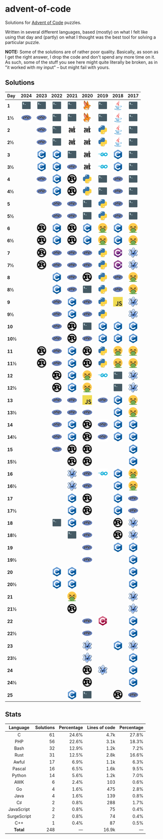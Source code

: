 # advent-of-code

Solutions for [Advent of Code](https://adventofcode.com/) puzzles.

Written in several different languages, based (mostly) on what I felt like using that day
and (partly) on what I thought was the best tool for solving a particular puzzle.

**NOTE:** Some of the solutions are of rather poor quality. Basically, as soon as I get the right answer,
I drop the code and don't spend any more time on it. As such, some of the stuff you see here might quite literally
be broken, as in "it worked with my input" – but might fail with yours.


## Solutions

| Day | 2024 | 2023 | 2022 | 2021 | 2020 | 2019 | 2018 | 2017 |
| :--- | :---: | :---: | :---: | :---: | :---: | :---: | :---: | :---: |
| **1** | [![Bash](https://github.com/suve/advent-of-code/raw/master/.readme/sh.png)](2024/day01/two-lists.sh) | [![Bash](https://github.com/suve/advent-of-code/raw/master/.readme/sh.png)](2023/day01/trebuchet.sh) | [![Bash](https://github.com/suve/advent-of-code/raw/master/.readme/sh.png)](2022/day01/calories.sh) | [![Bash](https://github.com/suve/advent-of-code/raw/master/.readme/sh.png)](2021/day01/sonar.sh) | [![SurgeScript](https://github.com/suve/advent-of-code/raw/master/.readme/ss.png)](2020/day01/expenses1.ss) | [![Bash](https://github.com/suve/advent-of-code/raw/master/.readme/sh.png)](2019/day01/fuel.sh) | [![Java](https://github.com/suve/advent-of-code/raw/master/.readme/java.png)](2018/day01/freq.java) | [![Bash](https://github.com/suve/advent-of-code/raw/master/.readme/sh.png)](2017/day01/captcha.sh) |
| **1½** | [![PHP](https://github.com/suve/advent-of-code/raw/master/.readme/php.png)](2024/day01/similarity.php) | [![PHP](https://github.com/suve/advent-of-code/raw/master/.readme/php.png)](2023/day01/spelled-out.php) | [![Bash](https://github.com/suve/advent-of-code/raw/master/.readme/sh.png)](2022/day01/calories.sh) | [![Bash](https://github.com/suve/advent-of-code/raw/master/.readme/sh.png)](2021/day01/triple-sonar.sh) | [![SurgeScript](https://github.com/suve/advent-of-code/raw/master/.readme/ss.png)](2020/day01/expenses2.ss) | [![Bash](https://github.com/suve/advent-of-code/raw/master/.readme/sh.png)](2019/day01/more-fuel.sh) | [![Java](https://github.com/suve/advent-of-code/raw/master/.readme/java.png)](2018/day01/freq2.java) | [![Bash](https://github.com/suve/advent-of-code/raw/master/.readme/sh.png)](2017/day01/captcha.sh) |
| **2** | | [![PHP](https://github.com/suve/advent-of-code/raw/master/.readme/php.png)](2023/day02/cubes.php) | [![Bash](https://github.com/suve/advent-of-code/raw/master/.readme/sh.png)](2022/day02/rock-paper-scissors.sh) | [![AWK](https://github.com/suve/advent-of-code/raw/master/.readme/awk.png)](2021/day02/submarine.awk) | [![AWK](https://github.com/suve/advent-of-code/raw/master/.readme/awk.png)](2020/day02/passwords.awk) | [![Python](https://github.com/suve/advent-of-code/raw/master/.readme/py.png)](2019/day02/intcode.py) | [![Java](https://github.com/suve/advent-of-code/raw/master/.readme/java.png)](2018/day02/checksum.java) | [![Bash](https://github.com/suve/advent-of-code/raw/master/.readme/sh.png)](2017/day02/part1.sh) |
| **2½** | | [![PHP](https://github.com/suve/advent-of-code/raw/master/.readme/php.png)](2023/day02/cubes.php) | [![Bash](https://github.com/suve/advent-of-code/raw/master/.readme/sh.png)](2022/day02/rock-paper-scissors.sh) | [![AWK](https://github.com/suve/advent-of-code/raw/master/.readme/awk.png)](2021/day02/submarine.awk) | [![AWK](https://github.com/suve/advent-of-code/raw/master/.readme/awk.png)](2020/day02/passwords2.awk) | [![Python](https://github.com/suve/advent-of-code/raw/master/.readme/py.png)](2019/day02/intcode2.py) | [![Java](https://github.com/suve/advent-of-code/raw/master/.readme/java.png)](2018/day02/findids.java) | [![Bash](https://github.com/suve/advent-of-code/raw/master/.readme/sh.png)](2017/day02/part2.sh) |
| **3** | | [![C](https://github.com/suve/advent-of-code/raw/master/.readme/c.png)](2023/day03/engine.c) | [![C](https://github.com/suve/advent-of-code/raw/master/.readme/c.png)](2022/day03/rucksacks.c) | [![Bash](https://github.com/suve/advent-of-code/raw/master/.readme/sh.png)](2021/day03/power.sh) | [![AWK](https://github.com/suve/advent-of-code/raw/master/.readme/awk.png)](2020/day03/trees.awk) | [![Go](https://github.com/suve/advent-of-code/raw/master/.readme/go.png)](2019/day03/wires.go) | [![C](https://github.com/suve/advent-of-code/raw/master/.readme/c.png)](2018/day03/fabric.c) | [![Bash](https://github.com/suve/advent-of-code/raw/master/.readme/sh.png)](2017/day03/spiral-dist.sh) |
| **3½** | | [![C](https://github.com/suve/advent-of-code/raw/master/.readme/c.png)](2023/day03/engine.c) | [![C](https://github.com/suve/advent-of-code/raw/master/.readme/c.png)](2022/day03/rucksacks.c) | [![PHP](https://github.com/suve/advent-of-code/raw/master/.readme/php.png)](2021/day03/oxygen.php) | [![AWK](https://github.com/suve/advent-of-code/raw/master/.readme/awk.png)](2020/day03/trees.awk) | [![Go](https://github.com/suve/advent-of-code/raw/master/.readme/go.png)](2019/day03/wires.go) | [![C](https://github.com/suve/advent-of-code/raw/master/.readme/c.png)](2018/day03/fabric.c) | [![Bash](https://github.com/suve/advent-of-code/raw/master/.readme/sh.png)](2017/day03/spiral-write.sh) |
| **4** | | [![PHP](https://github.com/suve/advent-of-code/raw/master/.readme/php.png)](2023/day04/scratchcards.php) | [![C](https://github.com/suve/advent-of-code/raw/master/.readme/c.png)](2022/day04/cleanup.c) | [![Rust](https://github.com/suve/advent-of-code/raw/master/.readme/rs.png)](2021/day04/bingo.rs) | [![Python](https://github.com/suve/advent-of-code/raw/master/.readme/py.png)](2020/day04/passports.py) | [![Bash](https://github.com/suve/advent-of-code/raw/master/.readme/sh.png)](2019/day04/password.sh) | [![PHP](https://github.com/suve/advent-of-code/raw/master/.readme/php.png)](2018/day04/strategy.php) | [![Bash](https://github.com/suve/advent-of-code/raw/master/.readme/sh.png)](2017/day04/checkpass.sh) |
| **4½** | | [![PHP](https://github.com/suve/advent-of-code/raw/master/.readme/php.png)](2023/day04/scratchcards.php) | [![C](https://github.com/suve/advent-of-code/raw/master/.readme/c.png)](2022/day04/cleanup.c) | [![Rust](https://github.com/suve/advent-of-code/raw/master/.readme/rs.png)](2021/day04/bingo.rs) | [![Python](https://github.com/suve/advent-of-code/raw/master/.readme/py.png)](2020/day04/valid-passports.py) | [![Bash](https://github.com/suve/advent-of-code/raw/master/.readme/sh.png)](2019/day04/password.sh) | [![PHP](https://github.com/suve/advent-of-code/raw/master/.readme/php.png)](2018/day04/strategy.php) | [![Bash](https://github.com/suve/advent-of-code/raw/master/.readme/sh.png)](2017/day04/checkpass.sh) |
| **5** | | | [![PHP](https://github.com/suve/advent-of-code/raw/master/.readme/php.png)](2022/day05/cranes.php) | [![PHP](https://github.com/suve/advent-of-code/raw/master/.readme/php.png)](2021/day05/vents.php) | [![Bash](https://github.com/suve/advent-of-code/raw/master/.readme/sh.png)](2020/day05/boarding-pass.sh) | [![Python](https://github.com/suve/advent-of-code/raw/master/.readme/py.png)](2019/day05/intcode3.py) | [![PHP](https://github.com/suve/advent-of-code/raw/master/.readme/php.png)](2018/day05/polymer.php) | [![Bash](https://github.com/suve/advent-of-code/raw/master/.readme/sh.png)](2017/day05/jump.sh) |
| **5½** | | | [![PHP](https://github.com/suve/advent-of-code/raw/master/.readme/php.png)](2022/day05/cranes.php) | [![PHP](https://github.com/suve/advent-of-code/raw/master/.readme/php.png)](2021/day05/vents.php) | [![Bash](https://github.com/suve/advent-of-code/raw/master/.readme/sh.png)](2020/day05/boarding-pass.sh) | [![Python](https://github.com/suve/advent-of-code/raw/master/.readme/py.png)](2019/day05/intcode3.py) | [![PHP](https://github.com/suve/advent-of-code/raw/master/.readme/php.png)](2018/day05/polymer.php) | [![Bash](https://github.com/suve/advent-of-code/raw/master/.readme/sh.png)](2017/day05/jump.sh) |
| **6** | | [![Rust](https://github.com/suve/advent-of-code/raw/master/.readme/rs.png)](2023/day06/race.rs) | [![C](https://github.com/suve/advent-of-code/raw/master/.readme/c.png)](2022/day06/packmark.c) | [![Rust](https://github.com/suve/advent-of-code/raw/master/.readme/rs.png)](2021/day06/lanternfish.rs) | [![C](https://github.com/suve/advent-of-code/raw/master/.readme/c.png)](2020/day06/customs.c) | [![Awful](https://github.com/suve/advent-of-code/raw/master/.readme/yuk.png)](2019/day06/orbits.yuk) | [![C](https://github.com/suve/advent-of-code/raw/master/.readme/c.png)](2018/day06/flood.c) | [![Awful](https://github.com/suve/advent-of-code/raw/master/.readme/yuk.png)](2017/day06/realloc.yuk) |
| **6½** | | [![Rust](https://github.com/suve/advent-of-code/raw/master/.readme/rs.png)](2023/day06/race.rs) | [![C](https://github.com/suve/advent-of-code/raw/master/.readme/c.png)](2022/day06/packmark.c) | [![Rust](https://github.com/suve/advent-of-code/raw/master/.readme/rs.png)](2021/day06/lanternfish.rs) | [![C](https://github.com/suve/advent-of-code/raw/master/.readme/c.png)](2020/day06/customs.c) | [![Awful](https://github.com/suve/advent-of-code/raw/master/.readme/yuk.png)](2019/day06/orbits.yuk) | [![C](https://github.com/suve/advent-of-code/raw/master/.readme/c.png)](2018/day06/flood.c) | [![Awful](https://github.com/suve/advent-of-code/raw/master/.readme/yuk.png)](2017/day06/realloc.yuk) |
| **7** | | [![Rust](https://github.com/suve/advent-of-code/raw/master/.readme/rs.png)](2023/day07/cards.rs) | [![PHP](https://github.com/suve/advent-of-code/raw/master/.readme/php.png)](2022/day07/files.php) | [![PHP](https://github.com/suve/advent-of-code/raw/master/.readme/php.png)](2021/day07/crabs.php) | [![PHP](https://github.com/suve/advent-of-code/raw/master/.readme/php.png)](2020/day07/bags.php) | [![Python](https://github.com/suve/advent-of-code/raw/master/.readme/py.png)](2019/day07/intcode.py) | [![C♯](https://github.com/suve/advent-of-code/raw/master/.readme/cs.png)](2018/day07/lotsa-steps.cs) | [![Pascal](https://github.com/suve/advent-of-code/raw/master/.readme/pas.png)](2017/day07/tower.pas) |
| **7½** | | [![Rust](https://github.com/suve/advent-of-code/raw/master/.readme/rs.png)](2023/day07/cards.rs) | [![PHP](https://github.com/suve/advent-of-code/raw/master/.readme/php.png)](2022/day07/files.php) | [![PHP](https://github.com/suve/advent-of-code/raw/master/.readme/php.png)](2021/day07/crabs.php) | [![PHP](https://github.com/suve/advent-of-code/raw/master/.readme/php.png)](2020/day07/bags.php) | [![Python](https://github.com/suve/advent-of-code/raw/master/.readme/py.png)](2019/day07/intcode-feedback.py) | [![C♯](https://github.com/suve/advent-of-code/raw/master/.readme/cs.png)](2018/day07/timed-steps.cs) | [![Pascal](https://github.com/suve/advent-of-code/raw/master/.readme/pas.png)](2017/day07/tower.pas) |
| **8** | | | [![C](https://github.com/suve/advent-of-code/raw/master/.readme/c.png)](2022/day08/trees.c) | [![PHP](https://github.com/suve/advent-of-code/raw/master/.readme/php.png)](2021/day08/easy-digits.php) | [![Rust](https://github.com/suve/advent-of-code/raw/master/.readme/rs.png)](2020/day08/console.rs) | [![Python](https://github.com/suve/advent-of-code/raw/master/.readme/py.png)](2019/day08/image-checksum.py) | [![PHP](https://github.com/suve/advent-of-code/raw/master/.readme/php.png)](2018/day08/tree.php) | [![Awful](https://github.com/suve/advent-of-code/raw/master/.readme/yuk.png)](2017/day08/cpu.yuk) |
| **8½** | | | [![C](https://github.com/suve/advent-of-code/raw/master/.readme/c.png)](2022/day08/trees.c) | [![PHP](https://github.com/suve/advent-of-code/raw/master/.readme/php.png)](2021/day08/decoder.php) | [![Bash](https://github.com/suve/advent-of-code/raw/master/.readme/sh.png)](2020/day08/part2.sh) | [![Python](https://github.com/suve/advent-of-code/raw/master/.readme/py.png)](2019/day08/image-decode.py) | [![PHP](https://github.com/suve/advent-of-code/raw/master/.readme/php.png)](2018/day08/tree.php) | [![Awful](https://github.com/suve/advent-of-code/raw/master/.readme/yuk.png)](2017/day08/cpu.yuk) |
| **9** | | | [![PHP](https://github.com/suve/advent-of-code/raw/master/.readme/php.png)](2022/day09/rope.php) | [![C](https://github.com/suve/advent-of-code/raw/master/.readme/c.png)](2021/day09/smoke.c) | [![PHP](https://github.com/suve/advent-of-code/raw/master/.readme/php.png)](2020/day09/xmas.php) | [![Python](https://github.com/suve/advent-of-code/raw/master/.readme/py.png)](2019/day09/intcode.py) | [![JavaScript](https://github.com/suve/advent-of-code/raw/master/.readme/js.png)](2018/day09/marbles.js) | [![Pascal](https://github.com/suve/advent-of-code/raw/master/.readme/pas.png)](2017/day09/stream.pas) |
| **9½** | | | [![PHP](https://github.com/suve/advent-of-code/raw/master/.readme/php.png)](2022/day09/rope.php) | [![C](https://github.com/suve/advent-of-code/raw/master/.readme/c.png)](2021/day09/smoke.c) | [![PHP](https://github.com/suve/advent-of-code/raw/master/.readme/php.png)](2020/day09/xmas.php) | [![Python](https://github.com/suve/advent-of-code/raw/master/.readme/py.png)](2019/day09/intcode.py) | | [![Pascal](https://github.com/suve/advent-of-code/raw/master/.readme/pas.png)](2017/day09/stream.pas) |
| **10** | | | [![PHP](https://github.com/suve/advent-of-code/raw/master/.readme/php.png)](2022/day10/crt.php) | [![Rust](https://github.com/suve/advent-of-code/raw/master/.readme/rs.png)](2021/day10/braces.rs) | [![Bash](https://github.com/suve/advent-of-code/raw/master/.readme/sh.png)](2020/day10/jolts.sh) | [![C](https://github.com/suve/advent-of-code/raw/master/.readme/c.png)](2019/day10/asteroids.c) | [![C](https://github.com/suve/advent-of-code/raw/master/.readme/c.png)](2018/day10/message-image.c) | [![C](https://github.com/suve/advent-of-code/raw/master/.readme/c.png)](2017/day10/knot.c) |
| **10½** | | | [![PHP](https://github.com/suve/advent-of-code/raw/master/.readme/php.png)](2022/day10/crt.php) | [![Rust](https://github.com/suve/advent-of-code/raw/master/.readme/rs.png)](2021/day10/braces.rs) | [![PHP](https://github.com/suve/advent-of-code/raw/master/.readme/php.png)](2020/day10/daisy-chain.php) | [![C](https://github.com/suve/advent-of-code/raw/master/.readme/c.png)](2019/day10/asteroids.c) | [![C](https://github.com/suve/advent-of-code/raw/master/.readme/c.png)](2018/day10/message-image.c) | [![C](https://github.com/suve/advent-of-code/raw/master/.readme/c.png)](2017/day10/knot2.c) |
| **11** | | [![Rust](https://github.com/suve/advent-of-code/raw/master/.readme/rs.png)](2023/day11/galaxies.rs) | [![PHP](https://github.com/suve/advent-of-code/raw/master/.readme/php.png)](2022/day11/monke.php) | [![C](https://github.com/suve/advent-of-code/raw/master/.readme/c.png)](2021/day11/octopi.c) | [![Rust](https://github.com/suve/advent-of-code/raw/master/.readme/rs.png)](2020/day11/seats.rs) | [![Python](https://github.com/suve/advent-of-code/raw/master/.readme/py.png)](2019/day11/intcode.py) | [![Awful](https://github.com/suve/advent-of-code/raw/master/.readme/yuk.png)](2018/day11/power.yuk) | [![Awful](https://github.com/suve/advent-of-code/raw/master/.readme/yuk.png)](2017/day11/hex.yuk) |
| **11½** | | [![Rust](https://github.com/suve/advent-of-code/raw/master/.readme/rs.png)](2023/day11/galaxies.rs) | [![PHP](https://github.com/suve/advent-of-code/raw/master/.readme/php.png)](2022/day11/monke.php) | [![C](https://github.com/suve/advent-of-code/raw/master/.readme/c.png)](2021/day11/octopi.c) | [![Rust](https://github.com/suve/advent-of-code/raw/master/.readme/rs.png)](2020/day11/seats2.rs) | [![Python](https://github.com/suve/advent-of-code/raw/master/.readme/py.png)](2019/day11/intcode.py) | [![Awful](https://github.com/suve/advent-of-code/raw/master/.readme/yuk.png)](2018/day11/power.yuk) | [![Awful](https://github.com/suve/advent-of-code/raw/master/.readme/yuk.png)](2017/day11/hex.yuk) |
| **12** | | | [![Rust](https://github.com/suve/advent-of-code/raw/master/.readme/rs.png)](2022/day12/climb.rs) | [![C](https://github.com/suve/advent-of-code/raw/master/.readme/c.png)](2021/day12/caves.c) | [![Awful](https://github.com/suve/advent-of-code/raw/master/.readme/yuk.png)](2020/day12/coords.yuk) | [![Go](https://github.com/suve/advent-of-code/raw/master/.readme/go.png)](2019/day12/gravity.go) | [![Bash](https://github.com/suve/advent-of-code/raw/master/.readme/sh.png)](2018/day12/plants.sh) | [![Pascal](https://github.com/suve/advent-of-code/raw/master/.readme/pas.png)](2017/day12/pipes.pas) |
| **12½** | | | [![Rust](https://github.com/suve/advent-of-code/raw/master/.readme/rs.png)](2022/day12/climb.rs) | [![C](https://github.com/suve/advent-of-code/raw/master/.readme/c.png)](2021/day12/caves.c) | [![Awful](https://github.com/suve/advent-of-code/raw/master/.readme/yuk.png)](2020/day12/waypoint.yuk) | | [![Bash](https://github.com/suve/advent-of-code/raw/master/.readme/sh.png)](2018/day12/ancient-plants.sh) | [![Pascal](https://github.com/suve/advent-of-code/raw/master/.readme/pas.png)](2017/day12/pipes.pas) |
| **13** | | | [![PHP](https://github.com/suve/advent-of-code/raw/master/.readme/php.png)](2022/day13/packets.php) | [![PHP](https://github.com/suve/advent-of-code/raw/master/.readme/php.png)](2021/day13/fold.php) | [![JavaScript](https://github.com/suve/advent-of-code/raw/master/.readme/js.png)](2020/day13/buses.js) | [![PHP](https://github.com/suve/advent-of-code/raw/master/.readme/php.png)](2019/day13/runner.php) | [![C](https://github.com/suve/advent-of-code/raw/master/.readme/c.png)](2018/day13/carts.c) | [![Awful](https://github.com/suve/advent-of-code/raw/master/.readme/yuk.png)](2017/day13/firewall.yuk) |
| **13½** | | | [![PHP](https://github.com/suve/advent-of-code/raw/master/.readme/php.png)](2022/day13/packets.php) | [![PHP](https://github.com/suve/advent-of-code/raw/master/.readme/php.png)](2021/day13/fold.php) | [![PHP](https://github.com/suve/advent-of-code/raw/master/.readme/php.png)](2020/day13/timestamp.php) | | [![C](https://github.com/suve/advent-of-code/raw/master/.readme/c.png)](2018/day13/carts.c) | [![Awful](https://github.com/suve/advent-of-code/raw/master/.readme/yuk.png)](2017/day13/firewall.yuk) |
| **14** | | | [![PHP](https://github.com/suve/advent-of-code/raw/master/.readme/php.png)](2022/day14/I-dont-like-sand-its-coarse-and-rough-and-irritating-and-it-gets-everywhere.php) | [![C](https://github.com/suve/advent-of-code/raw/master/.readme/c.png)](2021/day14/polymer.c) | [![Rust](https://github.com/suve/advent-of-code/raw/master/.readme/rs.png)](2020/day14/bitmask.rs) | [![PHP](https://github.com/suve/advent-of-code/raw/master/.readme/php.png)](2019/day14/ore-to-fuel.php) | [![C](https://github.com/suve/advent-of-code/raw/master/.readme/c.png)](2018/day14/recipes.c) | [![C](https://github.com/suve/advent-of-code/raw/master/.readme/c.png)](2017/day14/knot-again.c) |
| **14½** | | | [![PHP](https://github.com/suve/advent-of-code/raw/master/.readme/php.png)](2022/day14/I-dont-like-sand-its-coarse-and-rough-and-irritating-and-it-gets-everywhere.php) | [![C](https://github.com/suve/advent-of-code/raw/master/.readme/c.png)](2021/day14/polypair.c) | [![Rust](https://github.com/suve/advent-of-code/raw/master/.readme/rs.png)](2020/day14/bitmask2.rs) | [![PHP](https://github.com/suve/advent-of-code/raw/master/.readme/php.png)](2019/day14/ore-to-fuel.php) | [![C](https://github.com/suve/advent-of-code/raw/master/.readme/c.png)](2018/day14/recipes.c) | [![C](https://github.com/suve/advent-of-code/raw/master/.readme/c.png)](2017/day14/knot-again.c) |
| **15** | | | [![PHP](https://github.com/suve/advent-of-code/raw/master/.readme/php.png)](2022/day15/beacons.php) | [![Rust](https://github.com/suve/advent-of-code/raw/master/.readme/rs.png)](2021/day15/risk.rs) | [![Rust](https://github.com/suve/advent-of-code/raw/master/.readme/rs.png)](2020/day15/numbers.rs) | | | [![C](https://github.com/suve/advent-of-code/raw/master/.readme/c.png)](2017/day15/generators.c) |
| **15½** | | | | [![Rust](https://github.com/suve/advent-of-code/raw/master/.readme/rs.png)](2021/day15/risk.rs) | [![Rust](https://github.com/suve/advent-of-code/raw/master/.readme/rs.png)](2020/day15/numbers.rs) | | | [![C](https://github.com/suve/advent-of-code/raw/master/.readme/c.png)](2017/day15/generators.c) |
| **16** | | | | [![Pascal](https://github.com/suve/advent-of-code/raw/master/.readme/pas.png)](2021/day16/bits.pas) | [![PHP](https://github.com/suve/advent-of-code/raw/master/.readme/php.png)](2020/day16/tickets.php) | [![Go](https://github.com/suve/advent-of-code/raw/master/.readme/go.png)](2019/day16/fft.go) | [![C](https://github.com/suve/advent-of-code/raw/master/.readme/c.png)](2018/day16/opcodes.c) | [![Awful](https://github.com/suve/advent-of-code/raw/master/.readme/yuk.png)](2017/day16/dance.yuk) |
| **16½** | | | | [![Pascal](https://github.com/suve/advent-of-code/raw/master/.readme/pas.png)](2021/day16/bits.pas) | [![PHP](https://github.com/suve/advent-of-code/raw/master/.readme/php.png)](2020/day16/tickets.php) | | [![C](https://github.com/suve/advent-of-code/raw/master/.readme/c.png)](2018/day16/opcodes.c) | [![Awful](https://github.com/suve/advent-of-code/raw/master/.readme/yuk.png)](2017/day16/dance.yuk) |
| **17** | | | | [![C](https://github.com/suve/advent-of-code/raw/master/.readme/c.png)](2021/day17/trajectory.c) | [![Rust](https://github.com/suve/advent-of-code/raw/master/.readme/rs.png)](2020/day17/cubes3.rs) | | [![C](https://github.com/suve/advent-of-code/raw/master/.readme/c.png)](2018/day17/water-sdl.c) | [![PHP](https://github.com/suve/advent-of-code/raw/master/.readme/php.png)](2017/day17/spinlock.php) |
| **17½** | | | | [![C](https://github.com/suve/advent-of-code/raw/master/.readme/c.png)](2021/day17/trajectory.c) | [![Rust](https://github.com/suve/advent-of-code/raw/master/.readme/rs.png)](2020/day17/cubes4.rs) | | [![C](https://github.com/suve/advent-of-code/raw/master/.readme/c.png)](2018/day17/water-sdl.c) | [![PHP](https://github.com/suve/advent-of-code/raw/master/.readme/php.png)](2017/day17/spinlock2.php) |
| **18** | | | [![Bash](https://github.com/suve/advent-of-code/raw/master/.readme/sh.png)](2022/day18/cubes.sh) | [![C](https://github.com/suve/advent-of-code/raw/master/.readme/c.png)](2021/day18/addition.c) | [![PHP](https://github.com/suve/advent-of-code/raw/master/.readme/php.png)](2020/day18/math.php) | | [![Rust](https://github.com/suve/advent-of-code/raw/master/.readme/rs.png)](2018/day18/settlers.rs) | [![Pascal](https://github.com/suve/advent-of-code/raw/master/.readme/pas.png)](2017/day18/duet.pas) |
| **18½** | | | | [![Bash](https://github.com/suve/advent-of-code/raw/master/.readme/sh.png)](2021/day18/magnitude.sh) | [![PHP](https://github.com/suve/advent-of-code/raw/master/.readme/php.png)](2020/day18/math.php) | | [![Rust](https://github.com/suve/advent-of-code/raw/master/.readme/rs.png)](2018/day18/settlers2.rs) | [![Pascal](https://github.com/suve/advent-of-code/raw/master/.readme/pas.png)](2017/day18/duet2.pas) |
| **19** | | | | | [![PHP](https://github.com/suve/advent-of-code/raw/master/.readme/php.png)](2020/day19/rules.php) | | [![C](https://github.com/suve/advent-of-code/raw/master/.readme/c.png)](2018/day19/iptr.c) | [![C](https://github.com/suve/advent-of-code/raw/master/.readme/c.png)](2017/day19/tubes.c) |
| **19½** | | | | | [![PHP](https://github.com/suve/advent-of-code/raw/master/.readme/php.png)](2020/day19/rules.php) | | | [![C](https://github.com/suve/advent-of-code/raw/master/.readme/c.png)](2017/day19/tubes.c) |
| **20** | | | [![C](https://github.com/suve/advent-of-code/raw/master/.readme/c.png)](2022/day20/mixit.c) | [![C](https://github.com/suve/advent-of-code/raw/master/.readme/c.png)](2021/day20/enhance.c) | | | | [![C](https://github.com/suve/advent-of-code/raw/master/.readme/c.png)](2017/day20/particles.c) |
| **20½** | | | [![C](https://github.com/suve/advent-of-code/raw/master/.readme/c.png)](2022/day20/mixit.c) | [![C](https://github.com/suve/advent-of-code/raw/master/.readme/c.png)](2021/day20/enhance.c) | | | | [![C](https://github.com/suve/advent-of-code/raw/master/.readme/c.png)](2017/day20/particles2.c) |
| **21** | | | | [![Awful](https://github.com/suve/advent-of-code/raw/master/.readme/yuk.png)](2021/day21/deterministic-dice.yuk) | | | | [![Pascal](https://github.com/suve/advent-of-code/raw/master/.readme/pas.png)](2017/day21/enhance.pas) |
| **21½** | | | | [![Rust](https://github.com/suve/advent-of-code/raw/master/.readme/rs.png)](2021/day21/dirac-dice.rs) | | | | [![Pascal](https://github.com/suve/advent-of-code/raw/master/.readme/pas.png)](2017/day21/enhance.pas) |
| **22** | | | | | [![PHP](https://github.com/suve/advent-of-code/raw/master/.readme/php.png)](2020/day22/kombat.php) | [![C++](https://github.com/suve/advent-of-code/raw/master/.readme/cpp.png)](2019/day22/cards.cpp) | | [![C](https://github.com/suve/advent-of-code/raw/master/.readme/c.png)](2017/day22/virus.c) |
| **22½** | | | | | [![PHP](https://github.com/suve/advent-of-code/raw/master/.readme/php.png)](2020/day22/rekombat.php) | | | [![C](https://github.com/suve/advent-of-code/raw/master/.readme/c.png)](2017/day22/virus2.c) |
| **23** | | | | | [![Pascal](https://github.com/suve/advent-of-code/raw/master/.readme/pas.png)](2020/day23/cups.pas) | | [![C](https://github.com/suve/advent-of-code/raw/master/.readme/c.png)](2018/day23/nanobots.c) | [![Pascal](https://github.com/suve/advent-of-code/raw/master/.readme/pas.png)](2017/day23/coprocessor.pas) |
| **23½** | | | | | [![Pascal](https://github.com/suve/advent-of-code/raw/master/.readme/pas.png)](2020/day23/one-crab-million-cups.pas) | | | [![C](https://github.com/suve/advent-of-code/raw/master/.readme/c.png)](2017/day23/optimised.c) |
| **24** | | | | | [![Rust](https://github.com/suve/advent-of-code/raw/master/.readme/rs.png)](2020/day24/tiles.rs) | [![Pascal](https://github.com/suve/advent-of-code/raw/master/.readme/pas.png)](2019/day24/bug-life.pas) | | [![C](https://github.com/suve/advent-of-code/raw/master/.readme/c.png)](2017/day24/bridge.c) |
| **24½** | | | | | [![Rust](https://github.com/suve/advent-of-code/raw/master/.readme/rs.png)](2020/day24/tiles.rs) | | | [![C](https://github.com/suve/advent-of-code/raw/master/.readme/c.png)](2017/day24/bridge.c) |
| **25** | | | | [![C](https://github.com/suve/advent-of-code/raw/master/.readme/c.png)](2021/day25/cucumbers.c) | [![Bash](https://github.com/suve/advent-of-code/raw/master/.readme/sh.png)](2020/day25/handshake.sh) | | [![Rust](https://github.com/suve/advent-of-code/raw/master/.readme/rs.png)](2018/day25/constellations.rs) | [![PHP](https://github.com/suve/advent-of-code/raw/master/.readme/php.png)](2017/day25/turing-machine.php) |


## Stats

| Language | Solutions | Percentage | Lines of code | Percentage |
| :---: | ---: | ---: | ---: | ---: |
| C | 61 | 24.6% | 4.7k | 27.8% |
| PHP | 56 | 22.6% | 3.1k | 18.3% |
| Bash | 32 | 12.9% | 1.2k | 7.2% |
| Rust | 31 | 12.5% | 2.8k | 16.6% |
| Awful | 17 | 6.9% | 1.1k | 6.3% |
| Pascal | 16 | 6.5% | 1.6k | 9.5% |
| Python | 14 | 5.6% | 1.2k | 7.0% |
| AWK | 6 | 2.4% | 103 | 0.6% |
| Go | 4 | 1.6% | 475 | 2.8% |
| Java | 4 | 1.6% | 139 | 0.8% |
| C♯ | 2 | 0.8% | 288 | 1.7% |
| JavaScript | 2 | 0.8% | 75 | 0.4% |
| SurgeScript | 2 | 0.8% | 74 | 0.4% |
| C++ | 1 | 0.4% | 87 | 0.5% |
| **Total** | 248 | — | 16.9k | — |
